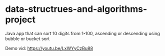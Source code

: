 # data-structrues-and-algorithms-project
Java app that can sort 10 digits from 1-100, ascending or descending using bubble or bucket sort

Demo vid: https://youtu.be/LxWYyCzBu88
